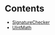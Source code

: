 

# Contents
- [SignatureChecker](SignatureChecker.sol/library.SignatureChecker.md)
- [UIntMath](UIntMath.sol/library.UIntMath.md)
